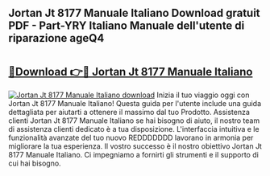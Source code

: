 ## Jortan Jt 8177 Manuale Italiano Download gratuit PDF - Part-YRY Italiano Manuale dell'utente di riparazione ageQ4

# <h2><a href="http://dfdlgwq.blite.top/?on=Jortan+Jt+8177+Manuale+Italiano">🔗Download 👉🔴 Jortan Jt 8177 Manuale Italiano</a></h2>

[![Jortan Jt 8177 Manuale Italiano download](https://i.imgur.com/lujVjoI.png)](http://dfdlgwq.blite.top/?on=Jortan+Jt+8177+Manuale+Italiano)
Inizia il tuo viaggio oggi con Jortan Jt 8177 Manuale Italiano! Questa guida per l'utente include una guida dettagliata per aiutarti a ottenere il massimo dal tuo Prodotto. Assistenza clienti Jortan Jt 8177 Manuale Italiano se hai bisogno di aiuto, il nostro team di assistenza clienti dedicato è a tua disposizione. L'interfaccia intuitiva e le funzionalità avanzate del tuo nuovo REDDDDDDD lavorano in armonia per migliorare la tua esperienza. Il vostro successo è il nostro obiettivo Jortan Jt 8177 Manuale Italiano. Ci impegniamo a fornirti gli strumenti e il supporto di cui hai bisogno.
